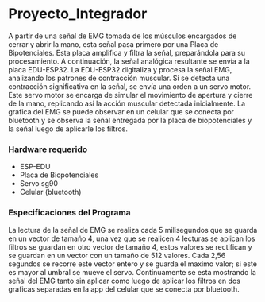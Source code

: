 # Proyecto_Integrador

 A partir de una señal de EMG tomada de los músculos encargados de cerrar y
 abrir la mano, esta señal pasa primero por una Placa de Bipotenciales. Esta
 placa amplifica y filtra la señal, preparándola para su procesamiento. A
 continuación, la señal analógica resultante se envía a la placa EDU-ESP32.
 La EDU-ESP32 digitaliza y procesa la señal EMG, analizando los patrones de
 contracción muscular. Si se detecta una contracción significativa en la
 señal, se envía una orden a un servo motor. Este servo motor se encarga de
 simular el movimiento de apertura y cierre de la mano, replicando así la
 acción muscular detectada inicialmente. La grafica del EMG se puede observar 
 en un celular que se conecta por bluetooth y se observa la señal entregada 
 por la placa de biopotenciales y la señal luego de aplicarle los filtros. 

 ### Hardware requerido

* ESP-EDU
* Placa de Biopotenciales
* Servo sg90
* Celular (bluetooth)

### Especificaciones del Programa

La lectura de la señal de EMG se realiza cada 5 milisegundos que se guarda 
en un vector de tamaño 4, una vez que se realicen 4 lecturas se aplican los
filtros se guardan en otro vector de tamaño 4, estos valores se rectifican
y se guardan en un vector con un tamaño de 512 valores. Cada 2,56 segundos
se recorre este vector entero y se guarda el maximo valor; si este es 
mayor al umbral se mueve el servo. Continuamente se esta mostrando la señal 
del EMG tanto sin aplicar como luego de aplicar los filtros en dos graficas 
separadas en la app del celular que se conecta por bluetooth.
